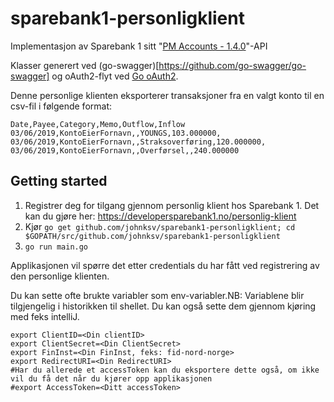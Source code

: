 # sparebank1-personligklient

Implementasjon av Sparebank 1 sitt "[PM Accounts - 1.4.0](https://developersparebank1.no/index.php?option=com_apiportal&view=apitester&usage=api&tab=tests&apiName=PM%20Accounts&apiId=21670ee3-3524-47bd-b450-690c9c23b0de&menuId=147&managerId=1&apiVersion=1.4.0)"-API

Klasser generert ved (go-swagger)[https://github.com/go-swagger/go-swagger] og oAuth2-flyt ved [Go oAuth2](https://github.com/golang/oauth2).


Denne personlige klienten eksporterer transaksjoner fra en valgt konto til en csv-fil i følgende format:
```
Date,Payee,Category,Memo,Outflow,Inflow
03/06/2019,KontoEierFornavn,,YOUNGS,103.000000,
03/06/2019,KontoEierFornavn,,Straksoverføring,120.000000,
03/06/2019,KontoEierFornavn,,Overførsel,,240.000000
```

## Getting started

1. Registrer deg for tilgang gjennom personlig klient hos Sparebank 1. Det kan du gjøre her: https://developersparebank1.no/personlig-klient
1. Kjør `go get github.com/johnksv/sparebank1-personligklient; cd $GOPATH/src/github.com/johnksv/sparebank1-personligklient`
1. `go run main.go`

Applikasjonen vil spørre det etter credentials du har fått ved registrering av den personlige klienten.

Du kan sette ofte brukte variabler som env-variabler.NB: Variablene blir tilgjengelig i historikken til shellet. Du kan også sette dem gjennom kjøring med feks intelliJ.
```
export ClientID=<Din clientID>
export ClientSecret=<Din ClientSecret>
export FinInst=<Din FinInst, feks: fid-nord-norge>
export RedirectURI=<Din RedirectURI>
#Har du allerede et accessToken kan du eksportere dette også, om ikke vil du få det når du kjører opp applikasjonen
#export AccessToken=<Ditt accessToken>
```

